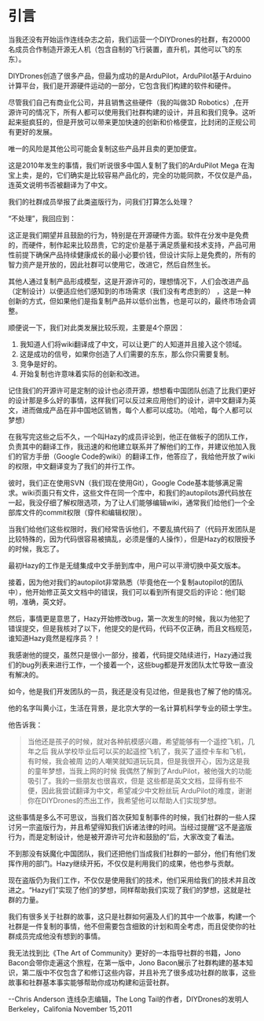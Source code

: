 # 引言

当我还没有开始运作连线杂志之前，我们运营一个DIYDrones的社群，有20000名成员合作制造开源无人机（包含自制的飞行装置，直升机，其他可以飞的东东）。

DIYDrones创造了很多产品，但最为成功的是ArduPilot，ArduPilot基于Arduino计算平台，我们是开源硬件运动的一部分，它包含我们构建的软件和硬件。

尽管我们自己有商业化公司，并且销售这些硬件（我的叫做3D Robotics）,在开源许可的情况下，所有人都可以使用我们社群构建的设计，并且和我们竞争。这听起来挺疯狂的，但是开放可以带来更加快速的创新和价格便宜，比封闭的正规公司有更好的发展。

唯一的风险是其他公司可能会复制这些产品并且卖的更加便宜。

这是2010年发生的事情，我们听说很多中国人复制了我们的ArduPilot Mega 在淘宝上卖，是的，它们确实是比较容易产品化的，完全的功能同款，不仅仅是产品，连英文说明书否被翻译为了中文。

我们的社群成员举报了此类盗版行为，问我们打算怎么处理？

“不处理”，我回应到：


这正是我们期望并且鼓励的行为，特别是在开源硬件方面。软件在分发中是免费的，而硬件，制作起来比较昂贵，它的定价是基于满足质量和技术支持，产品可用性前提下确保产品持续健康成长的最小必要价钱，但设计实际上是免费的，所有的智力资产是开放的，因此社群可以使用它，改进它，然后自然生长。

其他人通过复制产品形成模型，这是开源许可的，理想情况下，人们会改进产品（定制设计）以便适应他们感知到的市场需求（我们没有考虑到的） ，这是一种创新的方式，但如果他们是指复制产品并以低价出售，也是可以的，最终市场会调整。

顺便说一下，我们对此类发展比较乐观，主要是4个原因：

1. 我知道人们将wiki翻译成了中文，可以让更广的人知道并且接入这个领域。
2. 这是成功的信号，如果你创造了人们需要的东东，那么你只需要复制。
3. 竞争是好的。
4. 开始复制也许意味着实际的创新和改进。

记住我们的开源许可是定制的设计也必须开源，想想看中国团队创造了比我们更好的设计那是多么好的事情，这样我们可以反过来应用他们的设计，讲中文翻译为英文，进而做成产品在非中国地区销售，每个人都可以成功。（哈哈，每个人都可以梦想）

在我写完这些之后不久，一个叫Hazy的成员评论到，他正在做板子的团队工作，负责其中的翻译工作，我迅速的和他建立联系并了解他们的工作，并建议他加入我们的官方手册（Google Code的wiki）的翻译工作，他答应了，我给他开放了wiki的权限，中文翻译变为了我们的并行工作。

彼时，我们正在使用SVN（我们现在使用Git），Google Code基本能够满足需求。wiki页面只有文件，这些文件在同一个库中，和我们的autopilots源代码放在一起，我没仔细了解权限选项，为了让人们能够编辑wiki，通常我们给他们一个全部库文件的commit权限（穿件和编辑权限）。

当我们给他们这些权限时，我们经常告诉他们，不要乱搞代码了（代码开发团队是比较特殊的，因为代码很容易被搞乱，必须是懂的人操作），但是Hazy的权限授予的时候，我忘了。

最初Hazy的工作是无缝集成中文手册到库中，用户可以平滑切换中英文版本。

接着，因为他对我们的autopilot非常熟悉（毕竟他在一个复制autopilot的团队中），他开始修正英文文档中的错误，我们可以看到所有提交后的评论：他们聪明，准确，英文好。

然后，事情更是意思了，Hazy开始修改bug，第一次发生的时候，我以为他犯了错误提交，但是我核对了以下，他提交的是代码，代码不仅正确，而且文档规范，谁知道Hazy竟然是程序员？！

我感谢他的提交，虽然只是很小一部分，接着，代码提交陆续进行，Hazy通过我们的bug列表来进行工作，一个接着一个，这些bug都是开发团队太忙导致一直没有解决的。

如今，他是我们开发团队的一员，我还是没有见过他，但是我也了解了他的情况。

他的名字叫黄小江，生活在背景，是北京大学的一名计算机科学专业的硕士学生。

他告诉我：
> 当他还是孩子的时候，就对各种航模感兴趣，希望能够有一个遥控飞机，几年之后
我从学校毕业后可以买的起遥控飞机了，我买了遥控卡车和飞机，有时候，我会被周
边的人嘲笑就知道玩玩具，但是我很开心，因为这是我的童年梦想，当我上网的时候
我偶然了解到了ArduPilot，被他强大的功能吸引了。我的一些朋友也很喜欢，但是
这些都是英文文档，显得有些不便，因此我尝试翻译为中文，希望减少中文粉丝玩
ArduPilot的难度，谢谢你在DIYDrones的杰出工作，我希望他可以帮助人们实现梦想。

这些事情是多么不可思议，当我们首次获知复制事件的时候，我们社群的一些人探讨另一宗盗版行为，并且希望得知我们诉诸法律的时间。当经过提醒“这不是盗版行为，而是定制设计，他是被开源许可允许和鼓励的”后，大家改变了看法。


不到那没有妖魔化中国团队，我们还把他们当成我们社群的一部分，他们有他们发挥作用的部门。Hazy继续开拓，不仅仅是利用我们的成果，他也参与贡献。

现在盗版仍为我们工作，不仅仅是使用我们的技术，他们采用给我们的技术并且改进之。“Hazy们”实现了他们的梦想，同样帮助我们实现了我们的梦想，这就是社群的力量。

我们有很多关于社群的故事，这只是社群如何遍及人们的其中一个故事，构建一个社群是一件复制的事情，他不但需要包含细致的计划和周全考虑，而且促使你的社群成员完成他没有想到的事情。

我无法找到比《The Art of Community》更好的一本指导社群的书籍，Jono Bacon会带你走遍这个旅程，在第一版中，Jono Bacon展示了社群构建的基本知识，第二版中不仅包含了和修订这些内容，并且补充了很多成功社群的故事，这些故事和社群基本事实能够帮助你成功构建和运营社群。

--Chris Anderson 连线杂志编辑，The Long Tail的作者，DIYDrones的发明人
                Berkeley，Califonia
                November 15,2011
